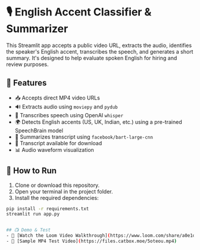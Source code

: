 # 🎙️ English Accent Classifier & Summarizer

This Streamlit app accepts a public video URL, extracts the audio, identifies the speaker's English accent, transcribes the speech, and generates a short summary. It's designed to help evaluate spoken English for hiring and review purposes.

## 🔧 Features

- 📥 Accepts direct MP4 video URLs
- 🔊 Extracts audio using `moviepy` and `pydub`
- 🧠 Transcribes speech using OpenAI `whisper`
- 🌍 Detects English accents (US, UK, Indian, etc.) using a pre-trained SpeechBrain model
- 📝 Summarizes transcript using `facebook/bart-large-cnn`
- 📄 Transcript available for download
- 📊 Audio waveform visualization

## 🚀 How to Run

1. Clone or download this repository.
2. Open your terminal in the project folder.
3. Install the required dependencies:

```bash
pip install -r requirements.txt
streamlit run app.py


## 📺 Demo & Test
- 🎥 [Watch the Loom Video Walkthrough](https://www.loom.com/share/a0e1d6c133ee41daa80196b638432404?sid=16597d24-1b15-4cdc-a959-fa687d2bb203)
- 🔗 [Sample MP4 Test Video](https://files.catbox.moe/5oteou.mp4)
